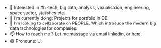 
- 👀 Interested in #hi-tech, big data, analysis, visualisation, engineering, space sector, statistics etc.
- 🌱 I’m currently doing: Projects for portfolio in DE.
- 💞️ I’m looking to collaborate on PEOPLE. Which introduce the modern big data technologies for companies.
- 📫 How to reach me ? Let me massage via email linkedin, or here.
- 😄 Pronouns: U.

<!---
ur64n/ur64n is a ✨ special ✨ repository because its `README.md` (this file) appears on your GitHub profile.
You can click the Preview link to take a look at your changes.
--->
